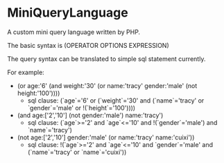 # MiniQueryLanguage

A custom mini query language written by PHP.

The basic syntax is (OPERATOR OPTIONS EXPRESSION)

The query syntax can be translated to simple sql statement currently.

For example:

- (or age:'6' (and weight:'30' (or name:'tracy' gender:'male' (not height:'100'))))
  - sql clause: (\`age\`='6' or (\`weight\`='30' and (\`name\`='tracy' or \`gender\`='male' or !(\`height\`='100')))) 
- (and age:['2','10'] (not gender:'male') name:'tracy')
  - sql clause: (\`age\`>='2' and \`age\`<='10' and !(\`gender\`='male') and \`name\`='tracy')
- (not age:['2','10'] gender:'male' (or name:'tracy' name:'cuixi'))
  - sql clause: !(\`age\`>='2' and \`age\`<='10' and \`gender\`='male' and (\`name\`='tracy' or \`name\`='cuixi'))
